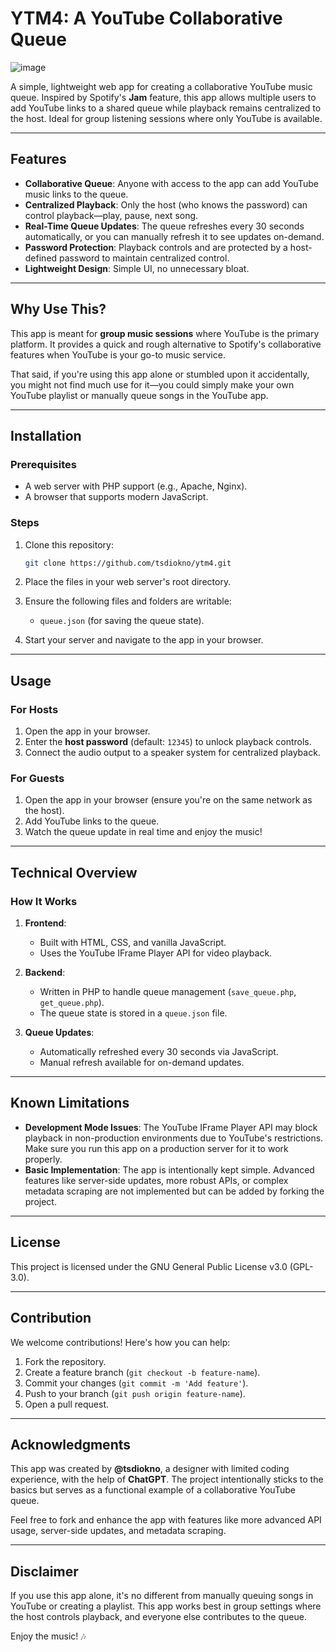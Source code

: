 # YTM4: A YouTube Collaborative Queue  

![image](/../main/screenshot.png?raw=true "Screenshot")


A simple, lightweight web app for creating a collaborative YouTube music queue. Inspired by Spotify's **Jam** feature, this app allows multiple users to add YouTube links to a shared queue while playback remains centralized to the host. Ideal for group listening sessions where only YouTube is available.  

---

## Features  
- **Collaborative Queue**: Anyone with access to the app can add YouTube music links to the queue.  
- **Centralized Playback**: Only the host (who knows the password) can control playback—play, pause, next song.  
- **Real-Time Queue Updates**: The queue refreshes every 30 seconds automatically, or you can manually refresh it to see updates on-demand.  
- **Password Protection**: Playback controls and are protected by a host-defined password to maintain centralized control.  
- **Lightweight Design**: Simple UI, no unnecessary bloat.  

---

## Why Use This?  
This app is meant for **group music sessions** where YouTube is the primary platform. It provides a quick and rough alternative to Spotify's collaborative features when YouTube is your go-to music service.  

That said, if you're using this app alone or stumbled upon it accidentally, you might not find much use for it—you could simply make your own YouTube playlist or manually queue songs in the YouTube app.  

---

## Installation  

### Prerequisites  
- A web server with PHP support (e.g., Apache, Nginx).  
- A browser that supports modern JavaScript.  

### Steps  
1. Clone this repository:  
   ```bash
   git clone https://github.com/tsdiokno/ytm4.git
   ```  

2. Place the files in your web server's root directory.  

3. Ensure the following files and folders are writable:  
   - `queue.json` (for saving the queue state).  

4. Start your server and navigate to the app in your browser.  

---

## Usage  

### For Hosts  
1. Open the app in your browser.  
2. Enter the **host password** (default: `12345`) to unlock playback controls.  
3. Connect the audio output to a speaker system for centralized playback.  

### For Guests  
1. Open the app in your browser (ensure you're on the same network as the host).  
2. Add YouTube links to the queue.  
3. Watch the queue update in real time and enjoy the music!  

---

## Technical Overview  

### How It Works  
1. **Frontend**:  
   - Built with HTML, CSS, and vanilla JavaScript.  
   - Uses the YouTube IFrame Player API for video playback.  

2. **Backend**:  
   - Written in PHP to handle queue management (`save_queue.php`, `get_queue.php`).  
   - The queue state is stored in a `queue.json` file.  

3. **Queue Updates**:  
   - Automatically refreshed every 30 seconds via JavaScript.  
   - Manual refresh available for on-demand updates.  

---

## Known Limitations  
- **Development Mode Issues**: The YouTube IFrame Player API may block playback in non-production environments due to YouTube's restrictions. Make sure you run this app on a production server for it to work properly.  
- **Basic Implementation**: The app is intentionally kept simple. Advanced features like server-side updates, more robust APIs, or complex metadata scraping are not implemented but can be added by forking the project.  

---

## License  

This project is licensed under the GNU General Public License v3.0 (GPL-3.0).

---

## Contribution  

We welcome contributions! Here's how you can help:  
1. Fork the repository.  
2. Create a feature branch (`git checkout -b feature-name`).  
3. Commit your changes (`git commit -m 'Add feature'`).  
4. Push to your branch (`git push origin feature-name`).  
5. Open a pull request.  

---

## Acknowledgments  

This app was created by **@tsdiokno**, a designer with limited coding experience, with the help of **ChatGPT**. The project intentionally sticks to the basics but serves as a functional example of a collaborative YouTube queue.  

Feel free to fork and enhance the app with features like more advanced API usage, server-side updates, and metadata scraping.  

---

## Disclaimer  

If you use this app alone, it's no different from manually queuing songs in YouTube or creating a playlist. This app works best in group settings where the host controls playback, and everyone else contributes to the queue.  

Enjoy the music! 🎶
